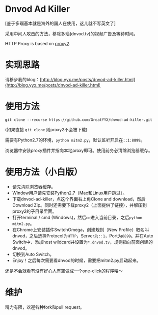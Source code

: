 # Dnvod Ad Killer

[鉴于多瑙基本就是海外的国人在使用，这儿就不写英文了]

采用中间人攻击的方法，移除多瑙(dnvod.tv)的视频广告及等待时间。

HTTP Proxy is based on [proxy2](https://github.com/inaz2/proxy2).

# 实现思路

请移步我的blog：[http://blog.yyx.me/posts/dnvod-ad-killer.html](http://blog.yyx.me/posts/dnvod-ad-killer.html)

# 使用方法

`git clone --recurse https://github.com/GreatYYX/dnvod-ad-killer.git`

(如果直接 `git clone` 则proxy2不会被下载)

需要有Python2.7的环境，`python mitm2.py`，默认监听开启在`::1:8899`。

浏览器中安装proxy插件并指向本地proxy即可。使用前务必清除浏览器缓存。

# 使用方法（小白版）

- 请先清除浏览器缓存。
- Window用户请先安装Python2.7（Mac和Linux用户跳过）。
- 下载dnvod-ad-killer，点这个界面右上角Clone and download，然后Download
  Zip。同时还需要下载proxy2（上面提供了链接），并解压到proxy2的子目录里面。
- 打开terminal / cmd (Windows)，然后`cd`进入当前目录，之后`python mitm2.py`。
- 在Chrome上安装插件SwitchOmega，创建规则（New Profile）取名叫dnvod，之后选择Protocol为`HTTP`，Server为`::1`，Port为`8899`。并在Auto Switch中，添加host wildcard并设置为`*.dnvod.tv`，规则指向前面创建的dnvod。
- 切换到Auto Switch。
- Enjoy！之后每次需要看dnvod的时候，需要把mitm2.py启动起来。

还是不会就看有没有好心人有空做成一个one-click的程序喽～

# 维护

精力有限，欢迎各种fork和pull request。

